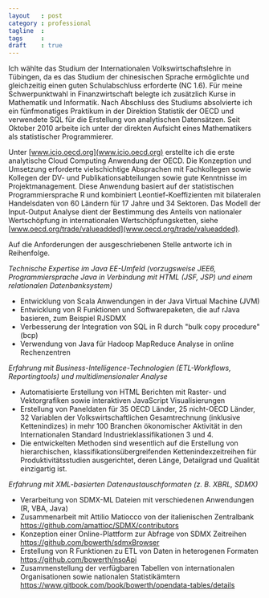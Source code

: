 ```yaml
---
layout   : post
category : professional
tagline  :
tags     :
draft    : true
---
```

<!-- {% include JB/setup %} -->

<!-- *Universitätsdiplom, akkreditierter Master- oder gleichwertiger Abschluss der (Wirtschafts-)Mathematik, Informatik oder einer vergleichbaren Studienrichtung mit überdurchschnittlichem Ergebnis* -->

Ich wählte das Studium der Internationalen Volkswirtschaftslehre in Tübingen, da es das Studium der chinesischen Sprache ermöglichte und gleichzeitig einen guten Schulabschluss erforderte (NC 1.6). Für meine Schwerpunktwahl in Finanzwirtschaft belegte ich zusätzlich Kurse in Mathematik und Informatik. Nach Abschluss des Studiums absolvierte ich ein fünfmonatiges Praktikum in der Direktion Statistik der OECD und verwendete SQL für die Erstellung von analytischen Datensätzen. Seit Oktober 2010 arbeite ich unter der direkten Aufsicht eines Mathematikers als statistischer Programmierer.

<!-- *Gute Kenntnisse im Projektmanagement, insbesondere Anforderungsmanagement* -->

Unter [www.icio.oecd.org](www.icio.oecd.org) erstellte ich die erste analytische Cloud Computing Anwendung der OECD. Die Konzeption und Umsetzung erforderte vielschichtige Absprachen mit Fachkollegen sowie Kollegen der DV- und Publikationsabteilungen sowie gute Kenntnisse im Projektmanagement. Diese Anwendung basiert auf der statistischen Programmiersprache R und kombiniert Leontief-Koeffizienten mit bilateralen Handelsdaten von 60 Ländern für 17 Jahre und 34 Sektoren. Das Modell der Input-Output Analyse dient der Bestimmung des Anteils von nationaler Wertschöpfung in internationalen Wertschöpfungsketten, siehe [www.oecd.org/trade/valueadded](www.oecd.org/trade/valueadded).

Auf die Anforderungen der ausgeschriebenen Stelle antworte ich in Reihenfolge.

*Technische Expertise im Java EE-Umfeld (vorzugsweise JEE6, Programmiersprache Java in Verbindung mit HTML (JSF, JSP) und einem relationalen Datenbanksystem)*

- Entwicklung von Scala Anwendungen in der Java Virtual Machine (JVM)
- Entwicklung von R Funktionen und Softwarepaketen, die auf rJava basieren, zum Beispiel RJSDMX
- Verbesserung der Integration von SQL in R durch "bulk copy procedure" (bcp)
- Verwendung von Java für Hadoop MapReduce Analyse in online Rechenzentren

*Erfahrung mit Business-Intelligence-Technologien (ETL-Workflows, Reportingtools) und multidimensionaler Analyse*

- Automatisierte Erstellung von HTML Berichten mit Raster- und Vektorgrafiken sowie interaktiven JavaScript Visualisierungen
- Erstellung von Paneldaten für 35 OECD Länder, 25 nicht-OECD Länder, 32 Variablen der Volkswirtschaftlichen Gesamtrechnung (inklusive Kettenindizes) in mehr 100 Branchen ökonomischer Aktivität in den Internationalen Standard Industrieklassifikationen 3 und 4.
- Die entwickelten Methoden sind wesentlich auf die Erstellung von hierarchischen, klassifikationsübergreifenden Kettenindexzeitreihen für Produktivitätsstudien ausgerichtet, deren Länge, Detailgrad und Qualität einzigartig ist.

*Erfahrung mit XML-basierten Datenaustauschformaten (z. B. XBRL, SDMX)*

- Verarbeitung von SDMX-ML Dateien mit verschiedenen Anwendungen (R, VBA, Java)
- Zusammenarbeit mit Attilio Matiocco von der italienischen Zentralbank https://github.com/amattioc/SDMX/contributors
- Konzeption einer Online-Plattform zur Abfrage von SDMX Zeitreihen https://github.com/bowerth/sdmxBrowser
- Erstellung von R Funktionen zu ETL von Daten in heterogenen Formaten https://github.com/bowerth/nsoApi
- Zusammenstellung der verfügbaren Tabellen von internationalen Organisationen sowie nationalen Statistikämtern https://www.gitbook.com/book/bowerth/opendata-tables/details

<!-- *Sehr gute analytische und konzeptionelle Fähigkeiten*   -->

<!-- *Sehr gute Kommunikationsfähigkeiten*   -->

<!-- *Hohe Teamfähigkeit*   -->

<!-- *Bereitschaft zur Übernahme von Führungsaufgaben*   -->

<!-- *Sehr gute Deutsch- und Englischkenntnisse*   -->
